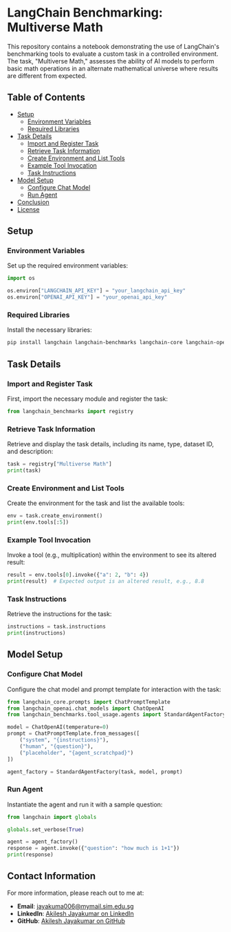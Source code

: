 # LangChain Benchmarking: Multiverse Math

This repository contains a notebook demonstrating the use of LangChain's benchmarking tools to evaluate a custom task in a controlled environment. The task, "Multiverse Math," assesses the ability of AI models to perform basic math operations in an alternate mathematical universe where results are different from expected.

## Table of Contents

- [Setup](#setup)
  - [Environment Variables](#environment-variables)
  - [Required Libraries](#required-libraries)
- [Task Details](#task-details)
  - [Import and Register Task](#import-and-register-task)
  - [Retrieve Task Information](#retrieve-task-information)
  - [Create Environment and List Tools](#create-environment-and-list-tools)
  - [Example Tool Invocation](#example-tool-invocation)
  - [Task Instructions](#task-instructions)
- [Model Setup](#model-setup)
  - [Configure Chat Model](#configure-chat-model)
  - [Run Agent](#run-agent)
- [Conclusion](#conclusion)
- [License](#license)

## Setup

### Environment Variables

Set up the required environment variables:

```python
import os

os.environ["LANGCHAIN_API_KEY"] = "your_langchain_api_key"
os.environ["OPENAI_API_KEY"] = "your_openai_api_key"
```

### Required Libraries

Install the necessary libraries:

```bash
pip install langchain langchain-benchmarks langchain-core langchain-openai pydantic
```

## Task Details

### Import and Register Task

First, import the necessary module and register the task:

```python
from langchain_benchmarks import registry
```

### Retrieve Task Information

Retrieve and display the task details, including its name, type, dataset ID, and description:

```python
task = registry["Multiverse Math"]
print(task)
```

### Create Environment and List Tools

Create the environment for the task and list the available tools:

```python
env = task.create_environment()
print(env.tools[:5])
```

### Example Tool Invocation

Invoke a tool (e.g., multiplication) within the environment to see its altered result:

```python
result = env.tools[0].invoke({"a": 2, "b": 4})
print(result)  # Expected output is an altered result, e.g., 8.8
```

### Task Instructions

Retrieve the instructions for the task:

```python
instructions = task.instructions
print(instructions)
```

## Model Setup

### Configure Chat Model

Configure the chat model and prompt template for interaction with the task:

```python
from langchain_core.prompts import ChatPromptTemplate
from langchain_openai.chat_models import ChatOpenAI
from langchain_benchmarks.tool_usage.agents import StandardAgentFactory

model = ChatOpenAI(temperature=0)
prompt = ChatPromptTemplate.from_messages([
    ("system", "{instructions}"),
    ("human", "{question}"),
    ("placeholder", "{agent_scratchpad}")
])

agent_factory = StandardAgentFactory(task, model, prompt)
```

### Run Agent

Instantiate the agent and run it with a sample question:

```python
from langchain import globals

globals.set_verbose(True)

agent = agent_factory()
response = agent.invoke({"question": "how much is 1+1"})
print(response)
```

## Contact Information

For more information, please reach out to me at:

- **Email**: jayakuma006@mymail.sim.edu.sg
- **LinkedIn**: [Akilesh Jayakumar on LinkedIn](https://www.linkedin.com/in/akileshjayakumar/)
- **GitHub**: [Akilesh Jayakumar on GitHub](https://github.com/akileshjayakumar)
